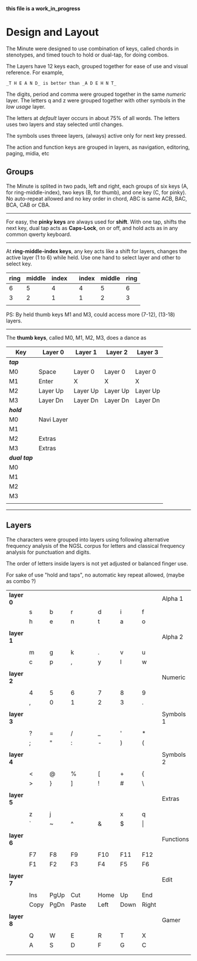 __this file is a work_in_progress__
					
# Design and Layout

The Minute were designed to use combination of keys, called chords in stenotypes, and timed touch to hold or dual-tap, for doing combos.

The Layers have 12 keys each, grouped together for ease of use and visual reference. 
For example, 
	
 	_T H E A N D_ is better than _A D E H N T_

The digits, period and comma were grouped together in the same _numeric_ layer. The letters q and z were grouped together with other symbols in the _low usage_ layer.

The letters at _default_ layer occurs in about 75% of all words. The letters uses two layers and stay selected until changes.

The symbols uses threee layers, (always) active only for next key pressed. 

The action and function keys are grouped in layers, as navigation, editoring, paging, midia, etc

## Groups

The Minute is splited in two pads, left and right, each groups of six keys (A, for ring-middle-index), two keys (B, for thumb), and one key (C, for pinky). No auto-repeat allowed and no key order in chord, ABC is same ACB, BAC, BCA, CAB or CBA.

---

For easy, the **pinky keys** are always used for **shift**. With one tap, shifts the next key, dual tap acts as **Caps-Lock**, on or off, and hold acts as in any common qwerty keyboard. 

---

At **ring-middle-index keys**, any key acts like a shift for layers, changes the active layer (1 to 6) while held. Use one hand to select layer and other to select key.

| ring | middle | index || index | middle | ring |
| --- | --- | --- | --- |  --- | --- | --- |
| 6 | 5 | 4 || 4 | 5 | 6 |
| 3 | 2 | 1 || 1 | 2 | 3 |
| | | | | | |

PS: By held thumb keys M1 and M3, could access more (7-12), (13-18) layers.

---

The **thumb keys**, called M0, M1, M2, M3, does a dance as

| Key | Layer 0 | Layer 1 | Layer 2 | Layer 3 |
| --- | --- | --- | --- | --- |
| _**tap**_ | | | | | 
| M0 | Space | Layer 0 | Layer 0 | Layer 0 |
| M1 | Enter | X | X | X |
| M2 | Layer Up | Layer Up | Layer Up | Layer Up |
| M3 | Layer Dn | Layer Dn | Layer Dn | Layer Dn |
| _**hold**_ | | | | |
| M0 | Navi Layer | | |
| M1 |  | | |
| M2 | Extras | | |
| M3 | Extras | | |
| _**dual tap**_ | | | | |
| M0 |  | | |
| M1 |  | | |
| M2 | | | |
| M3 | | | |
| | | | | 

---

## Layers

The characters were grouped into layers using following alternative frequency analysis of the NGSL corpus for letters and classical frequency analysis for punctuation and digits.

The order of letters inside layers is not yet adjusted or balanced finger use.

For sake of use "hold and taps", no automatic key repeat allowed, (maybe as combo ?)

| | | | | | | | | |
| --- | --- | --- | --- | --- | --- | --- | -- | --- |
| **layer 0** | | | | | | | | Alpha 1 |
|| s | b | r || d | i | f |
|| h | e | n || t | a | o |
| | | | | | | | |
| **layer 1** | | | | | | | | Alpha 2 |
| | | | | | | | |
|| m | g | k || . | v | u |
|| c | p | , || y | l | w |
| | | | | | | | |
| **layer 2** | | | | | | | | Numeric |
| | | | | | | | |
|| 4 | 5 | 6 || 7 | 8 | 9 |
|| , | 0 | 1 || 2 | 3 | . |
| | | | | | | | |
| **layer 3** | | | | | | | | Symbols 1 | 
| | | | | | | | |
|| ? | = | / || _ | ' | * |
|| ; | " | : || - | ) | ( |
| | | | | | | | |
| **layer 4** | | | | | | | | Symbols 2 |
| | | | | | | | |
|| < | @ | % || [ | + | { |
|| > | } | ] || ! | # | \ |
| | | | | | | | |
| **layer 5** | | | | | | | | Extras |
| | | | | | | | |
|| z | j |  ||  | x | q |
|| ` | ~ | ^ || & | $ | \| |
| | | | | | | | |
| **layer 6** | | | | | | | | Functions |
| | | | | | | | |
|| F7 | F8 | F9 || F10 | F11 | F12 |
|| F1 | F2 | F3 || F4 | F5 | F6 |
| | | | | | | | |
| **layer 7** | | | | | | | | Edit |
| | | | | | | | |
|| Ins | PgUp | Cut || Home | Up | End |
|| Copy | PgDn | Paste || Left | Down | Right |
| | | | | | | | |
| **layer 8** | | | | | | | | Gamer |
| | | | | | | | |
|| Q | W | E || R | T | X |
|| A | S | D || F | G | C |
| | | | | | | | |
|| | | | | | || | | | | | |

